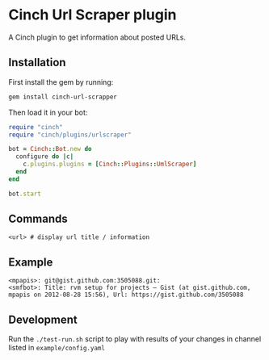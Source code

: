 # Cinch Url Scraper plugin

A Cinch plugin to get information about posted URLs.

## Installation

First install the gem by running:

```bash
gem install cinch-url-scrapper
```

Then load it in your bot:

```ruby
require "cinch"
require "cinch/plugins/urlscraper"

bot = Cinch::Bot.new do
  configure do |c|
    c.plugins.plugins = [Cinch::Plugins::UmlScraper]
  end
end

bot.start
```

## Commands

```irc
<url> # display url title / information
```

## Example

    <mpapis>: git@gist.github.com:3505088.git:
    <smfbot>: Title: rvm setup for projects — Gist (at gist.github.com, mpapis on 2012-08-28 15:56), Url: https://gist.github.com/3505088

## Development

Run the `./test-run.sh` script to play with results of your changes in channel listed in `example/config.yaml`
